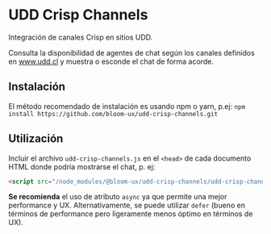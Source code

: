 # UDD Crisp Channels

Integración de canales Crisp en sitios UDD.

Consulta la disponibilidad de agentes de chat según los canales definidos en www.udd.cl y muestra o esconde el chat de forma acorde.

## Instalación

El método recomendado de instalación es usando npm o yarn, p.ej: `npm install https://github.com/bloom-ux/udd-crisp-channels.git`

## Utilización

Incluir el archivo `udd-crisp-channels.js` en el `<head>` de cada documento HTML donde podría mostrarse el chat, p. ej:

```html
<script src="/node_modules/@bloom-ux/udd-crisp-channels/udd-crisp-channels.js" async></script>
```

**Se recomienda** el uso de atributo `async` ya que permite una mejor performance y UX. Alternativamente, se puede utilizar `defer` (bueno en términos de performance pero ligeramente menos óptimo en términos de UX).
